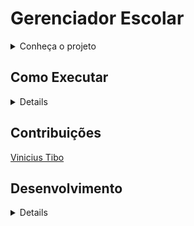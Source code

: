 
# Gerenciador Escolar

<details>
<summary>Conheça o projeto</summary>

## Descrição 
<details>
<summary>backend</summary>
Este projeto é uma aplicação Node.js desenvolvida em TypeScript, utilizando o framework Express e o ORM Sequelize. Gerencia informações de usuários, estudantes e endereços, oferecendo rotas para autenticação de usuários e interações com o banco de dados. O projeto visa fornecer uma estrutura escalável e modular para aplicações web, com suporte a autenticação de usuários e gerenciamento de dados relacionais.

### Tipo de Programação
O projeto é desenvolvido usando TypeScript em class, um superset do JavaScript que adiciona tipos estáticos e outras funcionalidades à linguagem.

## Bibliotecas Utilizadas
 * Express: Um framework minimalista e flexível de aplicação web Node.js que oferece um conjunto robusto de recursos.
 * Sequelize: Um ORM (Object-Relational Mapping) Node.js baseado em promessas para PostgreSQL, MySQL, MariaDB, SQLite e Microsoft SQL Server.
 * Bcryptjs: Biblioteca para hash e comparação de senhas.
 * Jsonwebtoken (JWT): Para geração e verificação de tokens JSON web.
 * http-status-codes: Biblioteca para códigos de status HTTP.


## Estrutura do Projeto
* app: Contém a lógica principal da aplicação.
* controllers: Gerencia as requisições recebidas e o fluxo de dados entre o modelo e as visões.
* middlewares: Middlewares personalizados para o Express.
* models: Modelos Sequelize representando tabelas do banco de dados.
* routes: Define as rotas da aplicação.
* services: Lógica de negócios e interações com o banco de dados.
* database: Arquivos relacionados ao banco de dados, como migrações e seeds.
README.md: Documentação para o projeto.
### Rotas
* POST /login: Endpoint para autenticação de usuário. Espera um payload JSON com credenciais de usuário.

### Banco de Dados
O projeto utiliza o Sequelize como ORM e suporta as seguintes entidades:

 * User: Representa informações do usuário.
* Student: Representa informações do estudante.
* Address: Representa informações de endereço.


### Variáveis de Ambiente
SECRET_TOKEN: Chave secreta para a geração de tokens JWT.
Certifique-se de definir essas variáveis de ambiente antes de executar a aplicação.
</details>

<details>
<summary>frontend</summary>

Este projeto frontend do Gerenciador Escolar é desenvolvido em React.js e TypeScript. Ele faz parte de um sistema que gerencia informações de usuários, estudantes e endereços, proporcionando rotas para autenticação de usuários e interações com o backend, construído com Node.js, Express e Sequelize.

## Bibliotecas Utilizadas

Este projeto frontend do Gerenciador Escolar utiliza as seguintes bibliotecas:

* React.js: Uma biblioteca JavaScript para a construção de interfaces de usuário.
* TypeScript: Um superset do JavaScript que adiciona tipos estáticos à linguagem.
* Redux: Uma biblioteca de gerenciamento de estado que auxilia no controle do estado da aplicação.
* React-Redux: Facilita a integração do Redux com o React.
* axios: Uma biblioteca para fazer requisições HTTP.
* react-router-dom: Facilita a navegação entre diferentes componentes React.
* @reduxjs/toolkit: Fornece funcionalidades adicionais e simplifica o uso do Redux.
* redux-thunk: Middleware para lidar com ações assíncronas no Redux.
* @testing-library/react: Biblioteca de testes para componentes React.


 ## Estrutura do Projeto

* src: Contém a lógica principal da aplicação.
 * components: Componentes reutilizáveis da aplicação.
* models: Modelos utilizados na aplicação.
* redux: Configurações e ações do Redux.
* store: Configurações da store do Redux.
* view: Componentes responsáveis pelas diferentes visualizações da aplicação.
* index.tsx: Arquivo principal da aplicação.
* App.tsx: Componente principal da aplicação.
</details>

## Executando Testes
 em construção
</details>

## Como Executar
<details>
Este projeto pode ser executado de duas maneiras:

### Docker
Para executar este projeto usando Docker, siga os passos abaixo:

Instale o Docker e o Docker Compose. [Link para instalação do Docker Compose](https://docs.docker.com/compose/install/)

Execute o seguinte comando para iniciar a aplicação:
```ruby
docker-compose up -d
```

O frontend estará disponível em [localhost:3001](http://localhost:3001), e o backend em [localhost:3000](http://localhost:3000).

### Localmente
Se preferir executar localmente, siga os passos abaixo:

Clone o repositório.

Execute o seguinte comando para instalar as dependências:
```ruby
npm install
```

Execute o seguinte comando para iniciar a aplicação em modo de desenvolvimento:

```ruby
npm run dev
```
O frontend estará disponível em [localhost:3001](http://localhost:3001), e o backend em [localhost:3000](http://localhost:3000).
</details>

## Contribuições
[Vinicius Tibo](https://github.com/vinTibo)


## Desenvolvimento 
<details>

### Para Implementar
  #### Backend
  - [ ] Refresh token
  - [ ] Refatoração das classes student e employee
  - [ ] testes unitários
  - [ ] teste de integração
  #### Frontend
  - [ ] ambiente principal de interação de usuário.
  - [ ] ambiente de atualização de dados de novos usuários.
  - [ ] responsividade tela de login.
  - [ ] testes unitários
  - [ ] teste de integração
### Implementado
  - [x] tela de login
  - [x] rota user
</details>